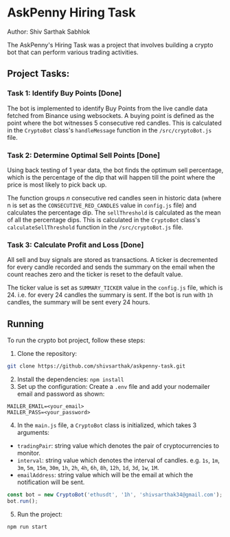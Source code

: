 # AskPenny Hiring Task
Author: Shiv Sarthak Sabhlok

The AskPenny's Hiring Task was a project that involves building a crypto bot that can perform various trading activities. 

## Project Tasks:

### Task 1: Identify Buy Points [Done]

The bot is implemented to identify Buy Points from the live candle data fetched from Binance using websockets.
A buying point is defined as the point where the bot witnesses 5 consecutive red candles.
This is calculated in the `CryptoBot` class's `handleMessage` function in the `/src/cryptoBot.js` file.


### Task 2: Determine Optimal Sell Points [Done]

Using back testing of 1 year data, the bot finds the optimum sell percentage, which is the percentage of the dip that will happen till the point where the price is most likely to pick back up. 

The function groups *n* consecutive red candles seen in historic data (where n is set as the `CONSECUTIVE_RED_CANDLES` value in ``config.js`` file) and calculates the percentage dip. The `sellThreshold` is calculated as the mean of all the percentage dips.
This is calculated in the `CryptoBot` class's `calculateSellThreshold` function in the `/src/cryptoBot.js` file.

### Task 3: Calculate Profit and Loss [Done]

All sell and buy signals are stored as transactions. A ticker is decremented for every candle recorded and sends the summary on the email when the count reaches zero and the ticker is reset to the default value.

The ticker value is set as `SUMMARY_TICKER` value in the `config.js` file, which is 24. i.e. for every 24 candles the summary is sent. If the bot is run with `1h` candles, the summary will be sent every 24 hours.

## Running

To run the crypto bot project, follow these steps:

1. Clone the repository: 

```bash
git clone https://github.com/shivsarthak/askpenny-task.git
```
2. Install the dependencies: `npm install`
3. Set up the configuration: Create a `.env` file and add your nodemailer email and password as shown:

```
MAILER_EMAIL=<your_email>
MAILER_PASS=<your_password>
```

4. In the `main.js` file, a `CryptoBot` class is initialized, which takes 3 arguments:
- `tradingPair`: string value which denotes the pair of cryptocurrencies to monitor.
- `interval`: string value which denotes the interval of candles. e.g. `1s`, `1m`, `3m`, `5m`, `15m`, `30m`, `1h`, `2h`, `4h`, `6h`, `8h`, `12h`, `1d`, `3d`, `1w`, `1M`.
- `emailAddress`: string value which will be the email at which the notification will be sent.
```js
const bot = new CryptoBot('ethusdt', '1h', 'shivsarthak34@gmail.com');
bot.run();
```
5. Run the project: 
```
npm run start
```
